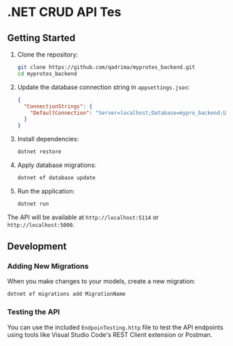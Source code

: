# .NET CRUD API Tes

## Getting Started

1. Clone the repository:
   ```bash
   git clone https://github.com/qadrima/myprotes_backend.git
   cd myprotes_backend
   ```

2. Update the database connection string in `appsettings.json`:
   ```json
   {
     "ConnectionStrings": {
       "DefaultConnection": "Server=localhost;Database=mypro_backend;User=your_username;Password=your_password;"
     }
   }
   ```

3. Install dependencies:
   ```bash
   dotnet restore
   ```

4. Apply database migrations:
   ```bash
   dotnet ef database update
   ```

5. Run the application:
   ```bash
   dotnet run
   ```

The API will be available at `http://localhost:5114` or `http://localhost:5000`.

## Development

### Adding New Migrations

When you make changes to your models, create a new migration:

```bash
dotnet ef migrations add MigrationName
```

### Testing the API

You can use the included `EndpoinTesting.http` file to test the API endpoints using tools like Visual Studio Code's REST Client extension or Postman.